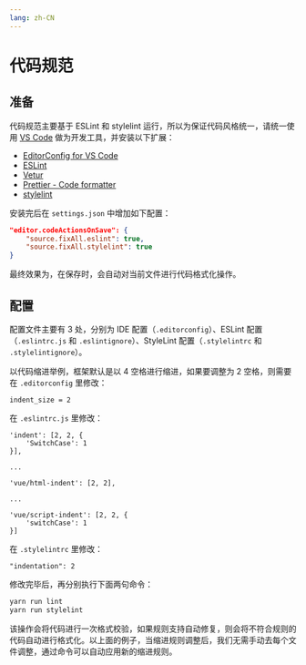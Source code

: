 ```yaml
---
lang: zh-CN
---
```


# 代码规范

## 准备

代码规范主要基于 ESLint 和 stylelint 运行，所以为保证代码风格统一，请统一使用 [VS Code](https://code.visualstudio.com/) 做为开发工具，并安装以下扩展：

- [EditorConfig for VS Code](https://marketplace.visualstudio.com/items?itemName=EditorConfig.EditorConfig)
- [ESLint](https://marketplace.visualstudio.com/items?itemName=dbaeumer.vscode-eslint)
- [Vetur](https://marketplace.visualstudio.com/items?itemName=octref.vetur)
- [Prettier - Code formatter](https://marketplace.visualstudio.com/items?itemName=esbenp.prettier-vscode)
- [stylelint](https://marketplace.visualstudio.com/items?itemName=stylelint.vscode-stylelint)

安装完后在 `settings.json` 中增加如下配置：

```json
"editor.codeActionsOnSave": {
	"source.fixAll.eslint": true,
	"source.fixAll.stylelint": true
}
```

最终效果为，在保存时，会自动对当前文件进行代码格式化操作。

## 配置

配置文件主要有 3 处，分别为 IDE 配置（`.editorconfig`）、ESLint 配置（`.eslintrc.js` 和 `.eslintignore`）、StyleLint 配置（`.stylelintrc` 和 `.stylelintignore`）。

以代码缩进举例，框架默认是以 4 空格进行缩进，如果要调整为 2 空格，则需要在 `.editorconfig` 里修改：

```
indent_size = 2
```

在 `.eslintrc.js` 里修改：

```
'indent': [2, 2, {
    'SwitchCase': 1
}],

...

'vue/html-indent': [2, 2],

...

'vue/script-indent': [2, 2, {
    'switchCase': 1
}]
```

在 `.stylelintrc` 里修改：

```
"indentation": 2
```

修改完毕后，再分别执行下面两句命令：

```bash
yarn run lint
yarn run stylelint
```

该操作会将代码进行一次格式校验，如果规则支持自动修复，则会将不符合规则的代码自动进行格式化。以上面的例子，当缩进规则调整后，我们无需手动去每个文件调整，通过命令可以自动应用新的缩进规则。